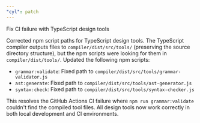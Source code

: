 ```yaml
---
"cyl": patch
---
```


Fix CI failure with TypeScript design tools

Corrected npm script paths for TypeScript design tools. The TypeScript compiler outputs files to `compiler/dist/src/tools/` (preserving the source directory structure), but the npm scripts were looking for them in `compiler/dist/tools/`. Updated the following npm scripts:

- `grammar:validate`: Fixed path to `compiler/dist/src/tools/grammar-validator.js`
- `ast:generate`: Fixed path to `compiler/dist/src/tools/ast-generator.js`
- `syntax:check`: Fixed path to `compiler/dist/src/tools/syntax-checker.js`

This resolves the GitHub Actions CI failure where `npm run grammar:validate` couldn't find the compiled tool files. All design tools now work correctly in both local development and CI environments.
